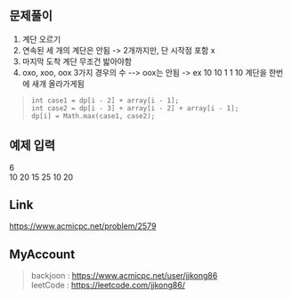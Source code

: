 ## 문제풀이
 1. 계단 오르기
 2. 연속된 세 개의 계단은 안됨 -> 2개까지만, 단 시작점 포함 x
 3. 마지막 도착 계단 무조건 밟아야함
 4. oxo, xoo, oox 3가지 경우의 수 --> oox는 안됨 -> ex 10 10 1 1 10 계단을 한번에 새개 올라가게됨
 
 
> ```
> int case1 = dp[i - 2] + array[i - 1];
> int case2 = dp[i - 3] + array[i - 2] + array[i - 1];
> dp[i] = Math.max(case1, case2);
> ```

## 예제 입력
6  
10
20
15
25
10
20

## Link
https://www.acmicpc.net/problem/2579

## MyAccount

> backjoon : <https://www.acmicpc.net/user/jjkong86>  
> leetCode : <https://leetcode.com/jjkong86/>

